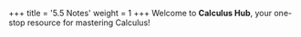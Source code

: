 +++
title = '5.5 Notes'
weight = 1
+++
Welcome to **Calculus Hub**, your one-stop resource for mastering Calculus!
